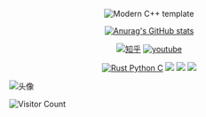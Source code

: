 <div id="title" align=center>

![Modern C++ template][github-sub-title:img]

[![Anurag's GitHub stats](https://github-readme-stats.vercel.app/api?username=it-can-bee&show_icons=true&theme=tokyonight)](https://b23.tv/iEJTnPp)

[![知乎](https://img.shields.io/badge/%E7%9F%A5%E4%B9%8E-JeffyItweb3%E7%99%BD-yello)]((https://www.zhihu.com/people/can-can-71-4))
[![youtube](https://img.shields.io/badge/video-YouTube-red)](https://www.youtube.com/@Jeffy-s3n)

[![Rust Python C](https://img.shields.io/badge/Rust/Python/C%20-blue)](https://www.cnblogs.com/live-passion) 
![](https://img.shields.io/badge/热爱-学习-yellow) 
![](https://img.shields.io/badge/性格-开朗-red) 
![](https://img.shields.io/badge/爱好-技术追求-red)

</div>

![头像](image/头像.jpg)

![Visitor Count](https://profile-counter.glitch.me/it-can-bee/count.svg)

[github-sub-title:img]: https://readme-typing-svg.herokuapp.com?font=Segoe+Script&center=true&lines=it-can-bee.
